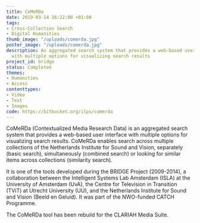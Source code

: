 ```yaml
---
title: CoMeRDa
date: 2019-03-14 16:22:00 +01:00
tags:
- Cross-Collection Search
- Digital Humanities
thumb_image: "/uploads/comerda.jpg"
poster_image: "/uploads/comerda.jpg"
description: An aggregated search system that provides a web-based user interface
  with multiple options for visualizing search results
project_id: bridge
status: Completed
themes:
- Humanities
- Access
contenttypes:
- Video
- Text
- Images
code: https://bitbucket.org/ilps/comerda
---
```


CoMeRDa (Contextualized Media Research Data) is an aggregated search system that provides a web-based user interface with multiple options for visualizing search results. CoMeRDa enables search across multiple collections of the Netherlands Institute for Sound and Vision, separately (basic search), simultaneously (combined search) or looking for similar items across collections (similarity search).

It is one of the tools developed during the BRIDGE Project (2009-2014), a collaboration between the Intelligent Systems Lab Amsterdam (ISLA) at the University of Amsterdam (UvA), the Centre for Television in Transition (TViT) at Utrecht University (UU), and the Netherlands Institute for Sound and Vision (Beeld en Geluid). It was part of the NWO-funded CATCH Programme.

The CoMeRDa tool has been rebuild for the CLARIAH Media Suite.